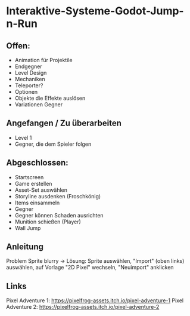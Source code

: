 # Interaktive-Systeme-Godot-Jump-n-Run

## Offen:
- Animation für Projektile
- Endgegner
- Level Design
- Mechaniken
- Teleporter?
- Optionen
- Objekte die Effekte auslösen
- Variationen Gegner

## Angefangen / Zu überarbeiten
- Level 1
- Gegner, die dem Spieler folgen

## Abgeschlossen:
- Startscreen
- Game erstellen
- Asset-Set auswählen
- Storyline ausdenken (Froschkönig)
- Items einsammeln
- Gegner
- Gegner können Schaden ausrichten
- Munition schießen (Player)
- Wall Jump

## Anleitung
Problem Sprite blurry -> Lösung: Sprite auswählen, "Import" (oben links) auswählen, auf Vorlage "2D Pixel" wechseln, "Neuimport" anklicken

## Links
Pixel Adventure 1: https://pixelfrog-assets.itch.io/pixel-adventure-1
Pixel Adventure 2: https://pixelfrog-assets.itch.io/pixel-adventure-2

